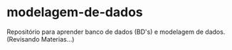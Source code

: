 # modelagem-de-dados
Repositório para aprender banco de dados (BD's) e modelagem de dados.
(Revisando Materias...)
